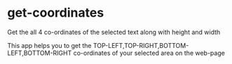 get-coordinates
===============

Get the all 4 co-ordinates of the selected text along with height and width


This app helps you to get the  TOP-LEFT,TOP-RIGHT,BOTTOM-LEFT,BOTTOM-RIGHT co-ordinates of your selected area on the web-page
